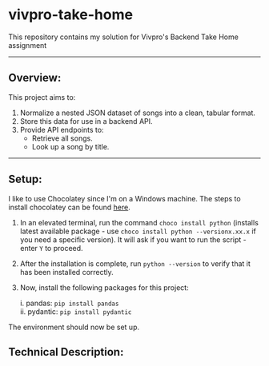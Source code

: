 # vivpro-take-home
This repository contains my solution for Vivpro's Backend Take Home assignment

---

## Overview:
This project aims to:
1. Normalize a nested JSON dataset of songs into a clean, tabular format.
2. Store this data for use in a backend API.
3. Provide API endpoints to:
   - Retrieve all songs.
   - Look up a song by title.

---

## Setup:
I like to use Chocolatey since I'm on a Windows machine. The steps to install chocolatey can be found [here](https://chocolatey.org/install).
1. In an elevated terminal, run the command `choco install python` (installs latest available package - use `choco install python --versionx.xx.x` if you need a specific version). It will ask if you want to run the script - enter `Y` to proceed.
2. After the installation is complete, run `python --version` to verify that it has been installed correctly.
3. Now, install the following packages for this project:
    
    i. pandas: `pip install pandas` <br>
    ii. pydantic: `pip install pydantic`

The environment should now be set up.

## Technical Description:

